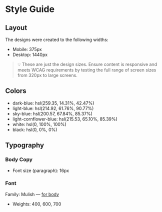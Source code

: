 # Style Guide

## Layout

The designs were created to the following widths:

- Mobile: 375px
- Desktop: 1440px

> 💡 These are just the design sizes. Ensure content is responsive and meets WCAG requirements by testing the full range of screen sizes from 320px to large screens.

## Colors
- dark-blue: hsl(259.35, 14.31%, 42.47%)
- light-blue: hsl(214.92, 61.76%, 90.77%)
- sky-blue: hsl(200.57, 67.84%, 85.37%)
- light-cornflower-blue: hsl(215.53, 65.10%, 85.39%)
- white: hsl(0, 100%, 100%)
- black: hsl(0, 0%, 0%)


## Typography

### Body Copy

- Font size (paragraph): 16px 

### Font

Family: Mulish — [for body](https://fonts.google.com/specimen/Mulish)

- Weights: 400, 600, 700
